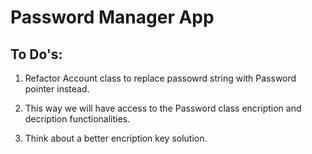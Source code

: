 # Password Manager App


## To Do's:
1) Refactor Account class to replace passowrd string with Password pointer instead.
2) This way we will have access to the Password class encription and decription functionalities.

3) Think about a better encription key solution.

